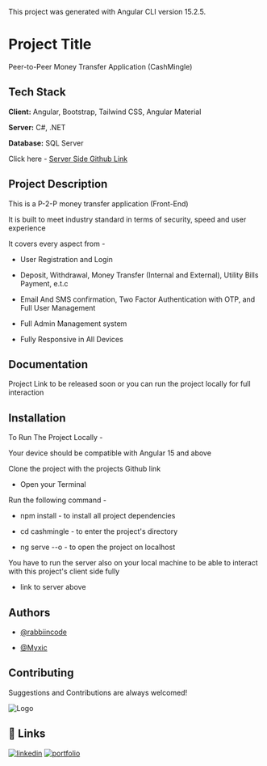 This project was generated with Angular CLI version 15.2.5.

# Project Title

Peer-to-Peer Money Transfer Application (CashMingle)




## Tech Stack

**Client:** Angular, Bootstrap, Tailwind CSS, Angular Material

**Server:** C#, .NET

**Database:** SQL Server


Click here -
[Server Side Github Link](https://github.com/rabbiincode/peer-to-peer-money-transfer-API)
## Project Description

This is a P-2-P money transfer application (Front-End)

It is built to meet industry standard in terms of security, speed and user experience

It covers every aspect from - 

- User Registration and Login
- Deposit, Withdrawal, Money Transfer (Internal and External), Utility Bills Payment, e.t.c
- Email And SMS confirmation, Two Factor Authentication with OTP, and Full User Management
- Full Admin Management system

- Fully Responsive in All Devices
## Documentation
Project Link to be released soon or you can run the project locally for full interaction


## Installation
To Run The Project Locally -

Your device should be compatible with Angular 15 and above

Clone the project with the projects Github link

- Open your Terminal

Run the following command -

 - npm install - to install all project dependencies

 - cd cashmingle - to enter the project's directory

 - ng serve --o - to open the project on localhost

You have to run the server also on your local machine to be able to interact with this project's client side fully
- link to server above
    
## Authors
- [@rabbiincode](https://github.com/rabbiincode)

- [@Myxic](https://github.com/Myxic)

## Contributing

Suggestions and Contributions are always welcomed!

![Logo](https://firebasestorage.googleapis.com/v0/b/image-store-3e6e0.appspot.com/o/CashMingle.png?alt=media&token=aff6cd82-94ba-4a03-8b32-e7c414f7fffe)


## 🔗 Links
[![linkedin](https://img.shields.io/badge/linkedin-0A66C2?style=for-the-badge&logo=linkedin&logoColor=white)](www.linkedin.com/in/successisaiah)
[![portfolio](https://img.shields.io/badge/my_portfolio-000?style=for-the-badge&logo=ko-fi&logoColor=white)](https://successisaiah.netlify.app/)